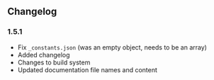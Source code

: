 ## Changelog

### 1.5.1

 - Fix `_constants.json` (was an empty object, needs to be an array)
 - Added changelog
 - Changes to build system
 - Updated documentation file names and content